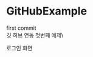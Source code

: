 # GitHubExample
first commit\
깃 허브 연동 첫번째 예제\
<!-- <img src = "https://user-images.githubusercontent.com/73328163/109750895-a2f9a700-7c20-11eb-9973-97c11bdd4c04.jpg" height="500"> -->
로그인 화면
